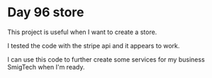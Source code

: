 # Day 96 store

This project is useful when I want to create a store. 

I tested the code with the stripe api and it appears to work. 

I can use this code to further create some services for my business SmigTech when I'm ready.  
